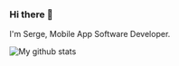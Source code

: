 ### Hi there 👋

I'm Serge, 
Mobile App Software Developer.

![My github stats](https://github-readme-stats.vercel.app/api?username=tokayon&count_private=true)

[linkedin]: https://linkedin.com/in/tokayon
[facebook]: https://www.facebook.com/tokayon

<!--
**tokayon/tokayon** is a ✨ _special_ ✨ repository because its `README.md` (this file) appears on your GitHub profile.

Here are some ideas to get you started:

- 🔭 I’m currently working on ...
- 🌱 I’m currently learning ...
- 👯 I’m looking to collaborate on ...
- 🤔 I’m looking for help with ...
- 💬 Ask me about ...
- 📫 How to reach me: ...
- 😄 Pronouns: ...
- ⚡ Fun fact: ...
-->
